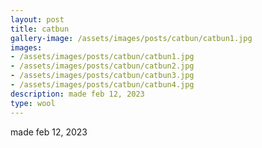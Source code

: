 ```yaml
---
layout: post
title: catbun
gallery-image: /assets/images/posts/catbun/catbun1.jpg
images: 
- /assets/images/posts/catbun/catbun1.jpg
- /assets/images/posts/catbun/catbun2.jpg
- /assets/images/posts/catbun/catbun3.jpg
- /assets/images/posts/catbun/catbun4.jpg
description: made feb 12, 2023
type: wool
---
```


made feb 12, 2023

